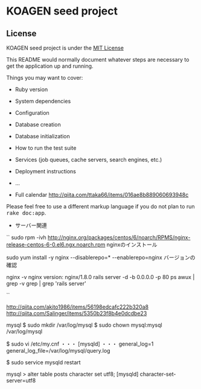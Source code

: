 # KOAGEN seed project

## License
KOAGEN seed project is under the <a href="http://www.opensource.org/licenses/MIT">MIT License</a>

This README would normally document whatever steps are necessary to get the
application up and running.

Things you may want to cover:

* Ruby version

* System dependencies

* Configuration

* Database creation

* Database initialization

* How to run the test suite

* Services (job queues, cache servers, search engines, etc.)

* Deployment instructions



* ...

* Full calendar
http://qiita.com/ttaka66/items/016ae8b889060693948c

Please feel free to use a different markup language if you do not plan to run
<tt>rake doc:app</tt>.


* サーバー関連

``
sudo rpm -ivh http://nginx.org/packages/centos/6/noarch/RPMS/nginx-release-centos-6-0.el6.ngx.noarch.rpm
nginxのインストール

sudo yum install -y nginx --disablerepo=* --enablerepo=nginx
バージョンの確認

nginx -v
nginx version: nginx/1.8.0
rails server -d -b 0.0.0.0 -p 80
ps awux | grep -v grep | grep 'rails server'

``

http://qiita.com/akito1986/items/56198edcafc222b320a8
http://qiita.com/Salinger/items/5350b23f8b4e0dcdbe23


mysql
$ sudo mkdir /var/log/mysql
$ sudo chown mysql:mysql /var/log/mysql

$ sudo vi /etc/my.cnf
・・・
[mysqld]
・・・
general_log=1
general_log_file=/var/log/mysql/query.log

$ sudo service mysqld restart

mysql > alter table posts character set utf8;
[mysqld]
character-set-server=utf8

